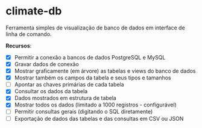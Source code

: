 # climate-db

Ferramenta simples de visualização de banco de dados em interface de linha de comando.

**Recursos**:
- [x] Permitir a conexão a bancos de dados PostgreSQL e MySQL
- [x] Gravar dados de conexão
- [x] Mostrar graficamente (em árvore) as tabelas e views do banco de dados
- [x] Mostrar também os campos da tabela e seus tipos e tamanhos
- [ ] Apontar as chaves primárias de cada tabela
- [x] Consultar os dados da tabela
- [x] Dados mostrados em estrutura de tabela
- [x] Mostrar todos os dados (limitado a 1000 registros - configurável)
- [ ] Permitir consultas gerais (digitando o SQL diretamente)
- [ ] Exportação de dados das tabelas e das consultas em CSV ou JSON
